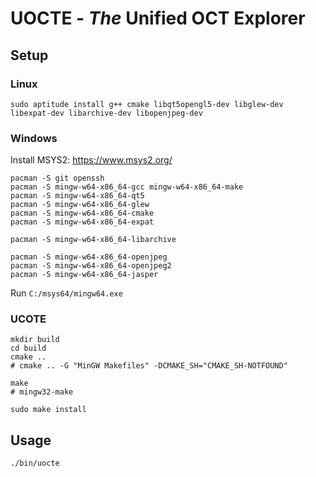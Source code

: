 UOCTE - _The_ Unified OCT Explorer
==================================

Setup
-----

### Linux

```
sudo aptitude install g++ cmake libqt5opengl5-dev libglew-dev libexpat-dev libarchive-dev libopenjpeg-dev
```


### Windows

Install MSYS2: https://www.msys2.org/

```
pacman -S git openssh
pacman -S mingw-w64-x86_64-gcc mingw-w64-x86_64-make
pacman -S mingw-w64-x86_64-qt5
pacman -S mingw-w64-x86_64-glew
pacman -S mingw-w64-x86_64-cmake
pacman -S mingw-w64-x86_64-expat
```

```
pacman -S mingw-w64-x86_64-libarchive
```

```
pacman -S mingw-w64-x86_64-openjpeg
pacman -S mingw-w64-x86_64-openjpeg2
pacman -S mingw-w64-x86_64-jasper
```

Run `C:/msys64/mingw64.exe`


### UCOTE

```
mkdir build
cd build
cmake ..
# cmake .. -G "MinGW Makefiles" -DCMAKE_SH="CMAKE_SH-NOTFOUND"
```

```
make
# mingw32-make
```

```
sudo make install
```




Usage
-----

```
./bin/uocte
```


